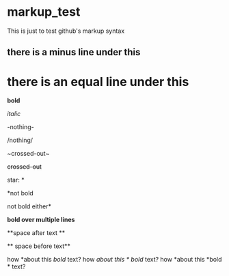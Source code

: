 # markup_test
This is just to test github's markup syntax

there is a minus line under this
--------------------------------

there is an equal line under this
=================================

**bold**

_italic_

-nothing-

/nothing/

~crossed-out~

~~crossed-out~~

star: *

*not bold

not bold either*

**bold over
multiple
lines**

**space after text **

** space before text**

how *about this *bold* text?
how *about this * bold* text?
how *about this *bold * text?